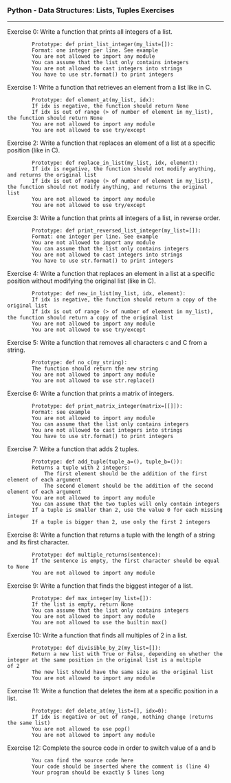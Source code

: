 ### Python - Data Structures: Lists, Tuples Exercises
---
Exercise 0: Write a function that prints all integers of a list.

            Prototype: def print_list_integer(my_list=[]):
            Format: one integer per line. See example
            You are not allowed to import any module
            You can assume that the list only contains integers
            You are not allowed to cast integers into strings
            You have to use str.format() to print integers

Exercise 1: Write a function that retrieves an element from a list like in C.
        
            Prototype: def element_at(my_list, idx):
            If idx is negative, the function should return None
            If idx is out of range (> of number of element in my_list), the function should return None
            You are not allowed to import any module
            You are not allowed to use try/except

Exercise 2: Write a function that replaces an element of a list at a specific position (like in C).

            Prototype: def replace_in_list(my_list, idx, element):
            If idx is negative, the function should not modify anything, and returns the original list
            If idx is out of range (> of number of element in my_list), the function should not modify anything, and returns the original                list
            You are not allowed to import any module
            You are not allowed to use try/except

Exercise 3: Write a function that prints all integers of a list, in reverse order.
        
            Prototype: def print_reversed_list_integer(my_list=[]):
            Format: one integer per line. See example
            You are not allowed to import any module
            You can assume that the list only contains integers
            You are not allowed to cast integers into strings
            You have to use str.format() to print integers

Exercise 4: Write a function that replaces an element in a list at a specific position without modifying the original list (like in C).

            Prototype: def new_in_list(my_list, idx, element):
            If idx is negative, the function should return a copy of the original list
            If idx is out of range (> of number of element in my_list), the function should return a copy of the original list
            You are not allowed to import any module
            You are not allowed to use try/except

Exercise 5: Write a function that removes all characters c and C from a string.
        
            Prototype: def no_c(my_string):
            The function should return the new string
            You are not allowed to import any module
            You are not allowed to use str.replace()

Exercise 6: Write a function that prints a matrix of integers.

            Prototype: def print_matrix_integer(matrix=[[]]):
            Format: see example
            You are not allowed to import any module
            You can assume that the list only contains integers
            You are not allowed to cast integers into strings
            You have to use str.format() to print integers

Exercise 7: Write a function that adds 2 tuples.

            Prototype: def add_tuple(tuple_a=(), tuple_b=()):
            Returns a tuple with 2 integers:
                The first element should be the addition of the first element of each argument
                The second element should be the addition of the second element of each argument
            You are not allowed to import any module
            You can assume that the two tuples will only contain integers
            If a tuple is smaller than 2, use the value 0 for each missing integer
            If a tuple is bigger than 2, use only the first 2 integers

Exercise 8: Write a function that returns a tuple with the length of a string and its first character.

            Prototype: def multiple_returns(sentence):
            If the sentence is empty, the first character should be equal to None
            You are not allowed to import any module

Exercise 9: Write a function that finds the biggest integer of a list.

            Prototype: def max_integer(my_list=[]):
            If the list is empty, return None
            You can assume that the list only contains integers
            You are not allowed to import any module
            You are not allowed to use the builtin max()

Exercise 10: Write a function that finds all multiples of 2 in a list.

            Prototype: def divisible_by_2(my_list=[]):
            Return a new list with True or False, depending on whether the integer at the same position in the original list is a multiple              of 2
            The new list should have the same size as the original list
            You are not allowed to import any module

Exercise 11: Write a function that deletes the item at a specific position in a list.

            Prototype: def delete_at(my_list=[], idx=0):
            If idx is negative or out of range, nothing change (returns the same list)
            You are not allowed to use pop()
            You are not allowed to import any module

Exercise 12: Complete the source code in order to switch value of a and b

            You can find the source code here
            Your code should be inserted where the comment is (line 4)
            Your program should be exactly 5 lines long
